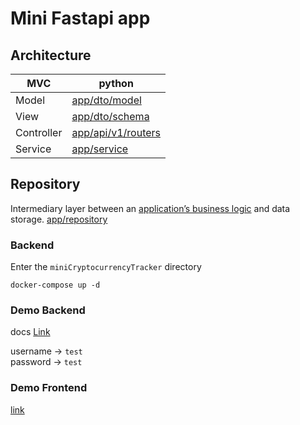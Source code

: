 # Mini Fastapi app
## Architecture

| MVC     | python                                                                                                      |
|---------|-------------------------------------------------------------------------------------------------------------|
| Model   | [app/dto/model](https://github.com/TheBaldFrog/miniCryptocurrencyTracker/tree/main/app/dto/model)           |
| View    | [app/dto/schema](https://github.com/TheBaldFrog/miniCryptocurrencyTracker/tree/main/app/dto/schema)         |
| Controller | [app/api/v1/routers](https://github.com/TheBaldFrog/miniCryptocurrencyTracker/tree/main/app/api/v1/routers) |
| Service | [app/service](https://github.com/TheBaldFrog/miniCryptocurrencyTracker/tree/main/app/service)               |

## Repository
Intermediary layer between an [application’s business logic](https://github.com/TheBaldFrog/miniCryptocurrencyTracker/tree/main/app/service) and data storage.
[app/repository](https://github.com/TheBaldFrog/miniCryptocurrencyTracker/tree/main/app/repository)

### Backend
Enter the `miniCryptocurrencyTracker` directory

   ```shell
   docker-compose up -d
   ```
### Demo Backend
docs [Link](http://52.91.140.87/docs)

username -> `test` <br/>
password -> `test`

### Demo Frontend
[link](http://3.95.246.13/)
